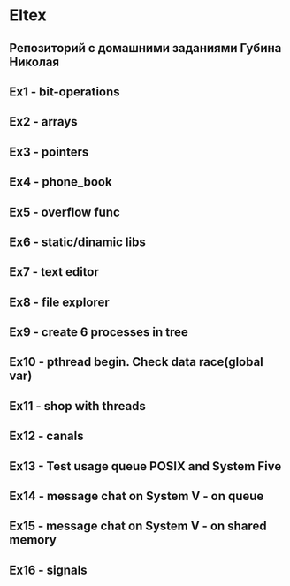 # Eltex
## Репозиторий с домашними заданиями Губина Николая

## Ex1 - bit-operations
## Ex2 - arrays
## Ex3 - pointers
## Ex4 - phone_book
## Ex5 - overflow func
## Ex6 - static/dinamic libs
## Ex7 - text editor
## Ex8 - file explorer
## Ex9 - create 6 processes in tree
## Ex10 - pthread begin. Check data race(global var)
## Ex11 - shop with threads
## Ex12 - canals
## Ex13 - Test usage queue POSIX and System Five
## Ex14 - message chat on System V - on queue
## Ex15 - message chat on System V - on shared memory
## Ex16 - signals